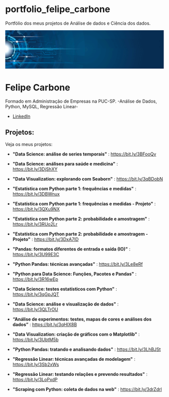 # portfolio_felipe_carbone
Portfólio dos meus projetos de Análise de dados e Ciência dos dados. 



<p align="center">
  <img src="banner.png" >
</p>

# Felipe Carbone


Formado em Administração de Empresas na PUC-SP. -Análise de Dados, Python, MySQL, Regressão Linear-




* [LinkedIn](https://www.linkedin.com/in/felipeacarbone/)



## Projetos:
Veja os meus projetos:

* **"Data Science: análise de series temporais"** :  https://bit.ly/3BFooQv

* **"Data Science: análises para saúde e medicina"** : https://bit.ly/3DjShXY

* **"Data Visualization: explorando com Seaborn"** : https://bit.ly/3qBDobN

* **"Estatística com Python parte 1: frequências e medidas"** : https://bit.ly/3DBWnux

* **"Estatística com Python parte 1: frequências e medidas - Projeto"** : https://bit.ly/3QXu9NX

* **"Estatística com Python parte 2: probabilidade e amostragem"** : https://bit.ly/3RUo2Lr

* **"Estatística com Python parte 2: probabilidade e amostragem - Projeto"** : https://bit.ly/3DxA7lD

* **"Pandas: formatos diferentes de entrada e saída (IO)"** : https://bit.ly/3U99E3C

* **"Python Pandas: técnicas avançadas"** : https://bit.ly/3Le8eRf

* **"Python para Data Science: Funções, Pacotes e Pandas"** : https://bit.ly/3R16wEp

* **"Data Science: testes estatísticos com Python"** : https://bit.ly/3qGpJQT

* **"Data Science: análise e visualização de dados"** : https://bit.ly/3QLTrOU

* **“Análise de experimentos: testes, mapas de cores e análises dos dados”** : https://bit.ly/3qHIX8B

* **"Data Visualization: criação de gráficos com o Matplotlib"** : https://bit.ly/3UbtM5b

* **"Python Pandas: tratando e analisando dados"** : https://bit.ly/3LhBJSt

* **"Regressão Linear: técnicas avançadas de modelagem"** : https://bit.ly/3Sb2xWs

* **"Regressão Linear: testando relações e prevendo resultados"** : https://bit.ly/3LoPxdP

* **"Scraping com Python: coleta de dados na web"** : https://bit.ly/3drZdrl










